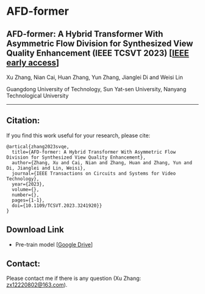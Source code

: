 # AFD-former
## AFD-former: A Hybrid Transformer With Asymmetric Flow Division for Synthesized View Quality Enhancement (IEEE TCSVT 2023) [[IEEE early access](https://ieeexplore.ieee.org/abstract/document/10036109)]
Xu Zhang, Nian Cai, Huan Zhang, Yun Zhang, Jianglei Di and Weisi Lin

Guangdong University of Technology, Sun Yat-sen University, Nanyang Technological University
***
## Citation:
If you find this work useful for your research, please cite:
```
@artical{zhang2023svqe,
  title={AFD-former: A Hybrid Transformer With Asymmetric Flow Division for Synthesized View Quality Enhancement},
  author={Zhang, Xu and Cai, Nian and Zhang, Huan and Zhang, Yun and Di, Jianglei and Lin, Weisi},
  journal={IEEE Transactions on Circuits and Systems for Video Technology},
  year={2023},
  volume={},
  number={},
  pages={1-1},
  doi={10.1109/TCSVT.2023.3241920}}
}
```
## Download Link
- Pre-train model [[Google Drive](https://drive.google.com/drive/folders/1MY0spqtkWaPDPK0Yjb2CmM1QczI1yh-Y)]
## Contact:
Please contact me if there is any question (Xu Zhang: zx12220802@163.com).

